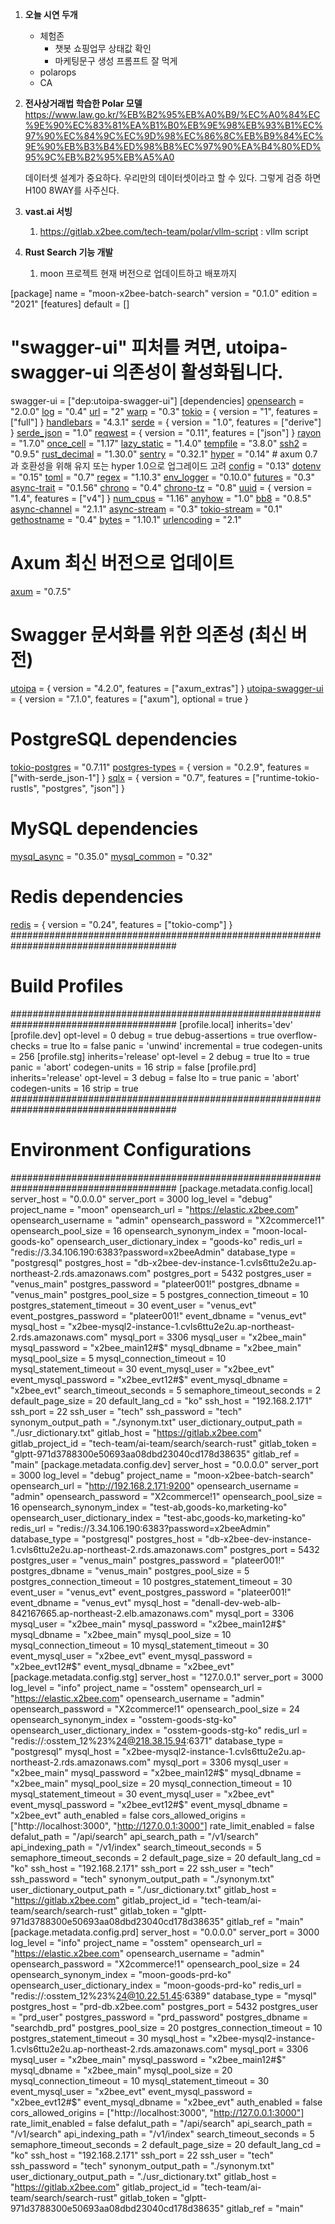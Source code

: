 1. **오늘 시연 두개**
	- 체험존
		- 챗봇 쇼핑업무 상태값 확인
		- 마케팅문구 생성 프롬프트 잘 먹게
	- polarops
	- CA
2. **전사상거래법 학습한 Polar 모델**
	https://www.law.go.kr/%EB%B2%95%EB%A0%B9/%EC%A0%84%EC%9E%90%EC%83%81%EA%B1%B0%EB%9E%98%EB%93%B1%EC%97%90%EC%84%9C%EC%9D%98%EC%86%8C%EB%B9%84%EC%9E%90%EB%B3%B4%ED%98%B8%EC%97%90%EA%B4%80%ED%95%9C%EB%B2%95%EB%A5%A0
	
	데이터셋 설계가 중요하다.
	우리만의 데이터셋이라고 할 수 있다.
	그렇게 검증 하면 H100 8WAY를 사주신다.
3. **vast.ai 서빙**
	1. https://gitlab.x2bee.com/tech-team/polar/vllm-script : vllm script
4. **Rust Search 기능 개발**
	1. moon 프로젝트 현재 버전으로 업데이트하고 배포까지


[package]
name = "moon-x2bee-batch-search"
version = "0.1.0"
edition = "2021"
[features]
default = []
# "swagger-ui" 피처를 켜면, utoipa-swagger-ui 의존성이 활성화됩니다.
swagger-ui = ["dep:utoipa-swagger-ui"]
[dependencies]
[opensearch](https://crates.io/crates/opensearch) = "2.0.0"
[log](https://crates.io/crates/log) = "0.4"
[url](https://crates.io/crates/url) = "2"
[warp](https://crates.io/crates/warp) = "0.3"
[tokio](https://crates.io/crates/tokio) = { version = "1", features = ["full"] }
[handlebars](https://crates.io/crates/handlebars) = "4.3.1"
[serde](https://crates.io/crates/serde) = { version = "1.0", features = ["derive"] }
[serde_json](https://crates.io/crates/serde_json) = "1.0"
[reqwest](https://crates.io/crates/reqwest) = { version = "0.11", features = ["json"] }
[rayon](https://crates.io/crates/rayon) = "1.7.0"
[once_cell](https://crates.io/crates/once_cell) = "1.17"
[lazy_static](https://crates.io/crates/lazy_static) = "1.4.0"
[tempfile](https://crates.io/crates/tempfile) = "3.8.0"
[ssh2](https://crates.io/crates/ssh2) = "0.9.5"
[rust_decimal](https://crates.io/crates/rust_decimal) = "1.30.0"
[sentry](https://crates.io/crates/sentry) = "0.32.1"
[hyper](https://crates.io/crates/hyper) = "0.14" # axum 0.7과 호환성을 위해 유지 또는 hyper 1.0으로 업그레이드 고려
[config](https://crates.io/crates/config) = "0.13"
[dotenv](https://crates.io/crates/dotenv) = "0.15"
[toml](https://crates.io/crates/toml) = "0.7"
[regex](https://crates.io/crates/regex) = "1.10.3"
[env_logger](https://crates.io/crates/env_logger) = "0.10.0"
[futures](https://crates.io/crates/futures) = "0.3"
[async-trait](https://crates.io/crates/async-trait) = "0.1.56"
[chrono](https://crates.io/crates/chrono) = "0.4"
[chrono-tz](https://crates.io/crates/chrono-tz) = "0.8"
[uuid](https://crates.io/crates/uuid) = { version = "1.4", features = ["v4"] }
[num_cpus](https://crates.io/crates/num_cpus) = "1.16"
[anyhow](https://crates.io/crates/anyhow) = "1.0"
[bb8](https://crates.io/crates/bb8) = "0.8.5"
[async-channel](https://crates.io/crates/async-channel) = "2.1.1"
[async-stream](https://crates.io/crates/async-stream) = "0.3"
[tokio-stream](https://crates.io/crates/tokio-stream) = "0.1"
[gethostname](https://crates.io/crates/gethostname) = "0.4"
[bytes](https://crates.io/crates/bytes) = "1.10.1"
[urlencoding](https://crates.io/crates/urlencoding) = "2.1"
# Axum 최신 버전으로 업데이트
[axum](https://crates.io/crates/axum) = "0.7.5"
# Swagger 문서화를 위한 의존성 (최신 버전)
[utoipa](https://crates.io/crates/utoipa) = { version = "4.2.0", features = ["axum_extras"] }
[utoipa-swagger-ui](https://crates.io/crates/utoipa-swagger-ui) = { version = "7.1.0", features = ["axum"], optional = true }
# PostgreSQL dependencies
[tokio-postgres](https://crates.io/crates/tokio-postgres) = "0.7.11"
[postgres-types](https://crates.io/crates/postgres-types) = { version = "0.2.9", features = ["with-serde_json-1"] }
[sqlx](https://crates.io/crates/sqlx) = { version = "0.7", features = ["runtime-tokio-rustls", "postgres", "json"] }
# MySQL dependencies
[mysql_async](https://crates.io/crates/mysql_async) = "0.35.0"
[mysql_common](https://crates.io/crates/mysql_common) = "0.32"
# Redis dependencies
[redis](https://crates.io/crates/redis) = { version = "0.24", features = ["tokio-comp"] }
######################################################################################
# Build Profiles
######################################################################################
[profile.local]
inherits='dev'
[profile.dev]
opt-level = 0
debug = true
debug-assertions = true
overflow-checks = true
lto = false
panic = 'unwind'
incremental = true
codegen-units = 256
[profile.stg]
inherits='release'
opt-level = 2
debug = true
lto = true
panic = 'abort'
codegen-units = 16
strip = false
[profile.prd]
inherits='release'
opt-level = 3
debug = false
lto = true
panic = 'abort'
codegen-units = 16
strip = true
######################################################################################
# Environment Configurations
######################################################################################
[package.metadata.config.local]
server_host = "0.0.0.0"
server_port = 3000
log_level = "debug"
project_name = "moon"
opensearch_url = "https://elastic.x2bee.com"
opensearch_username = "admin"
opensearch_password = "X2commerce!1"
opensearch_pool_size = 16
opensearch_synonym_index = "moon-local-goods-ko"
opensearch_user_dictionary_index = "goods-ko"
redis_url = "redis://3.34.106.190:6383?password=x2beeAdmin"
database_type = "postgresql"
postgres_host = "db-x2bee-dev-instance-1.cvls6ttu2e2u.ap-northeast-2.rds.amazonaws.com"
postgres_port = 5432
postgres_user = "venus_main"
postgres_password = "plateer001!"
postgres_dbname = "venus_main"
postgres_pool_size = 5
postgres_connection_timeout = 10
postgres_statement_timeout = 30
event_user = "venus_evt"
event_postgres_password = "plateer001!"
event_dbname = "venus_evt"
mysql_host = "x2bee-mysql2-instance-1.cvls6ttu2e2u.ap-northeast-2.rds.amazonaws.com"
mysql_port = 3306
mysql_user = "x2bee_main"
mysql_password = "x2bee_main12#$"
mysql_dbname = "x2bee_main"
mysql_pool_size = 5
mysql_connection_timeout = 10
mysql_statement_timeout = 30
event_mysql_user = "x2bee_evt"
event_mysql_password = "x2bee_evt12#$"
event_mysql_dbname = "x2bee_evt"
search_timeout_seconds = 5
semaphore_timeout_seconds = 2
default_page_size = 20
default_lang_cd = "ko"
ssh_host = "192.168.2.171"
ssh_port = 22
ssh_user = "tech"
ssh_password = "tech"
synonym_output_path = "./synonym.txt"
user_dictionary_output_path = "./usr_dictionary.txt"
gitlab_host = "https://gitlab.x2bee.com"
gitlab_project_id = "tech-team/ai-team/search/search-rust"
gitlab_token = "glptt-971d3788300e50693aa08dbd23040cd178d38635"
gitlab_ref = "main"
[package.metadata.config.dev]
server_host = "0.0.0.0"
server_port = 3000
log_level = "debug"
project_name = "moon-x2bee-batch-search"
opensearch_url = "http://192.168.2.171:9200"
opensearch_username = "admin"
opensearch_password = "X2commerce!1"
opensearch_pool_size = 16
opensearch_synonym_index = "test-ab,goods-ko,marketing-ko"
opensearch_user_dictionary_index = "test-abc,goods-ko,marketing-ko"
redis_url = "redis://3.34.106.190:6383?password=x2beeAdmin"
database_type = "postgresql"
postgres_host = "db-x2bee-dev-instance-1.cvls6ttu2e2u.ap-northeast-2.rds.amazonaws.com"
postgres_port = 5432
postgres_user = "venus_main"
postgres_password = "plateer001!"
postgres_dbname = "venus_main"
postgres_pool_size = 5
postgres_connection_timeout = 10
postgres_statement_timeout = 30
event_user = "venus_evt"
event_postgres_password = "plateer001!"
event_dbname = "venus_evt"
mysql_host = "denall-dev-web-alb-842167665.ap-northeast-2.elb.amazonaws.com"
mysql_port = 3306
mysql_user = "x2bee_main"
mysql_password = "x2bee_main12#$"
mysql_dbname = "x2bee_main"
mysql_pool_size = 10
mysql_connection_timeout = 10
mysql_statement_timeout = 30
event_mysql_user = "x2bee_evt"
event_mysql_password = "x2bee_evt12#$"
event_mysql_dbname = "x2bee_evt"
[package.metadata.config.stg]
server_host = "127.0.0.1"
server_port = 3000
log_level = "info"
project_name = "osstem"
opensearch_url = "https://elastic.x2bee.com"
opensearch_username = "admin"
opensearch_password = "X2commerce!1"
opensearch_pool_size = 24
opensearch_synonym_index = "osstem-goods-stg-ko"
opensearch_user_dictionary_index = "osstem-goods-stg-ko"
redis_url = "redis://:osstem_12%23%24@218.38.15.94:6371"
database_type = "postgresql"
mysql_host = "x2bee-mysql2-instance-1.cvls6ttu2e2u.ap-northeast-2.rds.amazonaws.com"
mysql_port = 3306
mysql_user = "x2bee_main"
mysql_password = "x2bee_main12#$"
mysql_dbname = "x2bee_main"
mysql_pool_size = 20
mysql_connection_timeout = 10
mysql_statement_timeout = 30
event_mysql_user = "x2bee_evt"
event_mysql_password = "x2bee_evt12#$"
event_mysql_dbname = "x2bee_evt"
auth_enabled = false
cors_allowed_origins = ["http://localhost:3000", "http://127.0.0.1:3000"]
rate_limit_enabled = false
defalut_path = "/api/search"
api_search_path = "/v1/search"
api_indexing_path = "/v1/index"
search_timeout_seconds = 5
semaphore_timeout_seconds = 2
default_page_size = 20
default_lang_cd = "ko"
ssh_host = "192.168.2.171"
ssh_port = 22
ssh_user = "tech"
ssh_password = "tech"
synonym_output_path = "./synonym.txt"
user_dictionary_output_path = "./usr_dictionary.txt"
gitlab_host = "https://gitlab.x2bee.com"
gitlab_project_id = "tech-team/ai-team/search/search-rust"
gitlab_token = "glptt-971d3788300e50693aa08dbd23040cd178d38635"
gitlab_ref = "main"
[package.metadata.config.prd]
server_host = "0.0.0.0"
server_port = 3000
log_level = "info"
project_name = "osstem"
opensearch_url = "https://elastic.x2bee.com"
opensearch_username = "admin"
opensearch_password = "X2commerce!1"
opensearch_pool_size = 24
opensearch_synonym_index = "moon-goods-prd-ko"
opensearch_user_dictionary_index = "moon-goods-prd-ko"
redis_url = "redis://:osstem_12%23%24@10.22.51.45:6389"
database_type = "mysql"
postgres_host = "prd-db.x2bee.com"
postgres_port = 5432
postgres_user = "prd_user"
postgres_password = "prd_password"
postgres_dbname = "searchdb_prd"
postgres_pool_size = 20
postgres_connection_timeout = 10
postgres_statement_timeout = 30
mysql_host = "x2bee-mysql2-instance-1.cvls6ttu2e2u.ap-northeast-2.rds.amazonaws.com"
mysql_port = 3306
mysql_user = "x2bee_main"
mysql_password = "x2bee_main12#$"
mysql_dbname = "x2bee_main"
mysql_pool_size = 20
mysql_connection_timeout = 10
mysql_statement_timeout = 30
event_mysql_user = "x2bee_evt"
event_mysql_password = "x2bee_evt12#$"
event_mysql_dbname = "x2bee_evt"
auth_enabled = false
cors_allowed_origins = ["http://localhost:3000", "http://127.0.0.1:3000"]
rate_limit_enabled = false
defalut_path = "/api/search"
api_search_path = "/v1/search"
api_indexing_path = "/v1/index"
search_timeout_seconds = 5
semaphore_timeout_seconds = 2
default_page_size = 20
default_lang_cd = "ko"
ssh_host = "192.168.2.171"
ssh_port = 22
ssh_user = "tech"
ssh_password = "tech"
synonym_output_path = "./synonym.txt"
user_dictionary_output_path = "./usr_dictionary.txt"
gitlab_host = "https://gitlab.x2bee.com"
gitlab_project_id = "tech-team/ai-team/search/search-rust"
gitlab_token = "glptt-971d3788300e50693aa08dbd23040cd178d38635"
gitlab_ref = "main"
